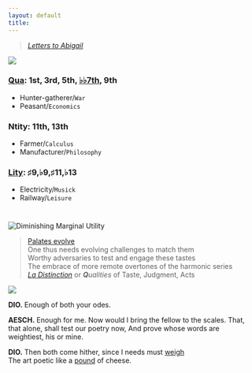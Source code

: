 ```yaml
---
layout: default
title: 
---
```


<script type="text/javascript" async
  src="https://cdnjs.cloudflare.com/ajax/libs/mathjax/2.7.7/MathJax.js?config=TeX-MML-AM_CHTML">
</script>

<script type="text/x-mathjax-config">
MathJax.Hub.Config({
  tex2jax: {
    inlineMath: [['$', '$'], ['\\(', '\\)']],
    processEscapes: true
  }
});
</script>

> *[Letters to Abigail](https://www.masshist.org/digitaladams/archive/doc?id=L17800512jasecond)*

![](https://upload.wikimedia.org/wikipedia/commons/4/49/%22The_School_of_Athens%22_by_Raffaello_Sanzio_da_Urbino.jpg)

### [Qua](https://www.economist.com/culture/2024/05/14/god-an-ageing-product-outperforms-expectations): 1st, 3rd, 5th, [♭♭7th](https://en.wikipedia.org/wiki/Chord_notation#Chord_quality), 9th  
- Hunter-gatherer/`War`
- Peasant/`Economics`
            
### Ntity: 11th, 13th
- Farmer/`Calculus`
- Manufacturer/`Philosophy`         

### [Lity](https://www.youtube.com/watch?v=4PjmW0dNePA): ♯9,♭9,♯11,♭13 
- Electricity/`Musick`
- Railway/`Leisure`

#
![Diminishing Marginal Utility](https://abikesa.github.io/johnadams/diminishing_marginalutility.png)

> [Palates evolve](https://abikesa.github.io/johnadams/)    
One thus needs evolving challenges to match them    
Worthy adversaries to test and engage these tastes    
The embrace of more remote overtones of the harmonic series    
[*La Distinction*](https://en.wikipedia.org/wiki/Distinction_(book)) or ***Q**ualities* of Taste, Judgment, Acts    

![](https://abikesa.github.io/johnadams/diminishing_returns_wsj.jpg)

**DIO.** Enough of both your odes.

**AESCH.** Enough for me. Now would I bring the fellow to the scales. That,       
that alone, shall test our poetry now, And prove whose words are      
  weightiest, his or mine.      

**DIO.** Then both come hither, since I needs must [weigh](https://www.gutenberg.org/cache/epub/7998/pg7998-images.html)     
The art poetic like a [pound](https://www.jstor.org/stable/696535) of cheese.     
